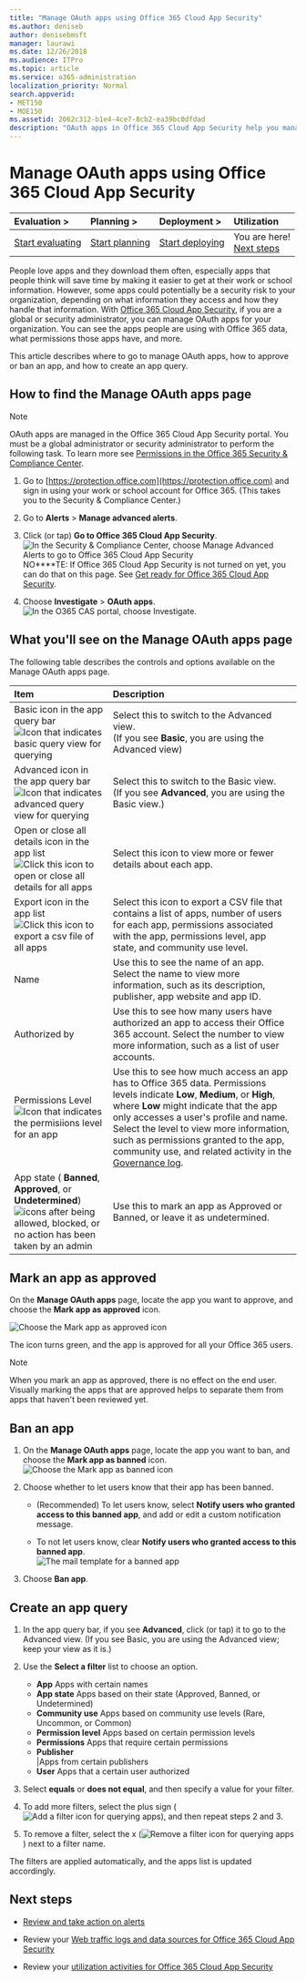 ```yaml
---
title: "Manage OAuth apps using Office 365 Cloud App Security"
ms.author: deniseb
author: denisebmsft
manager: laurawi
ms.date: 12/26/2018
ms.audience: ITPro
ms.topic: article
ms.service: o365-administration
localization_priority: Normal
search.appverid:
- MET150
- MOE150
ms.assetid: 2062c312-b1e4-4ce7-8cb2-ea39bc0dfdad
description: "OAuth apps in Office 365 Cloud App Security help you manage the apps your users download for use with Office 365 data"
---
```


# Manage OAuth apps using Office 365 Cloud App Security

|****Evaluation** \>**|****Planning** \>**|****Deployment** \>**|****Utilization****|
|:-----|:-----|:-----|:-----|
|[Start evaluating](office-365-cas-overview.md) <br/> |[Start planning](get-ready-for-office-365-cas.md) <br/> |[Start deploying](turn-on-office-365-cas.md) <br/> |You are here!  <br/> [Next steps](manage-app-permissions-in-ocas.md#nextsteps) <br/> |
   
People love apps and they download them often, especially apps that people think will save time by making it easier to get at their work or school information. However, some apps could potentially be a security risk to your organization, depending on what information they access and how they handle that information. With [Office 365 Cloud App Security](office-365-cas-overview.md), if you are a global or security administrator, you can manage OAuth apps for your organization. You can see the apps people are using with Office 365 data, what permissions those apps have, and more. 
  
This article describes where to go to manage OAuth apps, how to approve or ban an app, and how to create an app query.
  
## How to find the Manage OAuth apps page

> [!NOTE]
> OAuth apps are managed in the Office 365 Cloud App Security portal. You must be a global administrator or security administrator to perform the following task. To learn more see [Permissions in the Office 365 Security &amp; Compliance Center](permissions-in-the-security-and-compliance-center.md). 
  
1. Go to [https://protection.office.com](https://protection.office.com) and sign in using your work or school account for Office 365. (This takes you to the Security &amp; Compliance Center.) 
    
2. Go to **Alerts** \> **Manage advanced alerts**.
    
3. Click (or tap) **Go to Office 365 Cloud App Security**.<br/>![In the Security &amp; Compliance Center, choose Manage Advanced Alerts to go to Office 365 Cloud App Security](media/958632d4-03e3-4ade-8e22-d5509db6fca7.png)<br/>NO****TE: If Office 365 Cloud App Security is not turned on yet, you can do that on this page. See [Get ready for Office 365 Cloud App Security](get-ready-for-office-365-cas.md). 
  
4. Choose **Investigate** \> **OAuth apps**.<br/>![In the O365 CAS portal, choose Investigate.](media/8c7b87c9-71a6-4952-adb2-185e941ffe9a.png)<br/>
  
## What you'll see on the Manage OAuth apps page

The following table describes the controls and options available on the Manage OAuth apps page.
  
|**Item**|**Description**|
|:-----|:-----|
|Basic icon in the app query bar  <br/> ![Icon that indicates basic query view for querying](media/a459bc51-e86b-43d5-a0ee-661b9fb4afc9.png)|Select this to switch to the Advanced view.  <br/> (If you see **Basic**, you are using the Advanced view)  <br/> |
|Advanced icon in the app query bar  <br/> ![Icon that indicates advanced query view for querying](media/9958d832-2c81-45ed-a642-d926310ba6b6.png)|Select this to switch to the Basic view.  <br/> (If you see **Advanced**, you are using the Basic view.)  <br/> |
|Open or close all details icon in the app list  <br/> ![Click this icon to open or close all details for all apps](media/018fa996-10e8-48ff-986e-55f2b69a5753.png)|Select this icon to view more or fewer details about each app.  <br/> |
|Export icon in the app list  <br/> ![Click this icon to export a csv file of all apps](media/98446851-fd96-4d09-9bb0-831db33090c1.png)|Select this icon to export a CSV file that contains a list of apps, number of users for each app, permissions associated with the app, permissions level, app state, and community use level.  <br/> |
|Name  <br/> |Use this to see the name of an app. Select the name to view more information, such as its description, publisher, app website and app ID.  <br/> |
|Authorized by  <br/> |Use this to see how many users have authorized an app to access their Office 365 account. Select the number to view more information, such as a list of user accounts.  <br/> |
|Permissions Level  <br/> ![Icon that indicates the permisiions level for an app](media/aaebdd29-35b6-4c62-aef1-7c7817bd803d.png)|Use this to see how much access an app has to Office 365 data. Permissions levels indicate **Low**, **Medium**, or **High**, where **Low** might indicate that the app only accesses a user's profile and name. Select the level to view more information, such as permissions granted to the app, community use, and related activity in the [Governance log](suspend-or-restore-an-account-in-ocas.md).  <br/> |
|App state ( **Banned**, **Approved**, or **Undetermined**)  <br/> ![icons after being allowed, blocked, or no action has been taken by an admin](media/5748bd02-cd59-4bd1-a36f-d25a186e8055.png)|Use this to mark an app as Approved or Banned, or leave it as undetermined.  <br/> |
   
## Mark an app as approved

On the **Manage OAuth apps** page, locate the app you want to approve, and choose the **Mark app as approved** icon. 
  
![Choose the Mark app as approved icon](media/dd1b7690-441a-48c9-9c3a-58466513c63d.png)
  
The icon turns green, and the app is approved for all your Office 365 users.
  
> [!NOTE]
> When you mark an app as approved, there is no effect on the end user. Visually marking the apps that are approved helps to separate them from apps that haven't been reviewed yet. 
  
## Ban an app

1. On the **Manage OAuth apps** page, locate the app you want to ban, and choose the **Mark app as banned** icon.<br/>![Choose the Mark app as banned icon](media/b9b1c5f6-fde7-46d5-8589-1564d05702b3.png)
  
2. Choose whether to let users know that their app has been banned. <br/>
    
    - (Recommended) To let users know, select **Notify users who granted access to this banned app**, and add or edit a custom notification message.
    
    - To not let users know, clear **Notify users who granted access to this banned app**.<br/>![The mail template for a banned app](media/6d132700-5f7f-472c-bfb5-a44549e69c16.jpg)<br/>
  
3. Choose **Ban app**.
    
## Create an app query

1. In the app query bar, if you see **Advanced**, click (or tap) it to go to the Advanced view. (If you see Basic, you are using the Advanced view; keep your view as it is.)
    
2. Use the **Select a filter** list to choose an option. 
    - **App** Apps with certain names 
    - **App state** Apps based on their state (Approved, Banned, or Undetermined)
    - **Community use** Apps based on community use levels (Rare, Uncommon, or Common)
    - **Permission level** Apps based on certain permission levels 
    - **Permissions** Apps that require certain permissions
    - **Publisher** <br/> |Apps from certain publishers
    - **User** Apps that a certain user authorized
   
3. Select **equals** or **does not equal**, and then specify a value for your filter.
    
4. To add more filters, select the plus sign (![Add a filter icon for querying apps](media/771b2958-67cd-4e14-9302-283ef238cae5.jpg)), and then repeat steps 2 and 3.
    
5. To remove a filter, select the x (![Remove a filter icon for querying apps](media/5339277f-555d-4749-8dcc-d2574250556e.jpg)) next to a filter name.
    
The filters are applied automatically, and the apps list is updated accordingly.
  
## Next steps

- [Review and take action on alerts](review-office-365-cas-alerts.md)
    
- Review your [Web traffic logs and data sources for Office 365 Cloud App Security](web-traffic-logs-and-data-sources-for-ocas.md)
    
- Review your [utilization activities for Office 365 Cloud App Security](utilization-activities-for-ocas.md)
    

